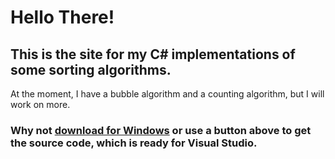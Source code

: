 # Hello There!
## This is the site for my C# implementations of some sorting algorithms.
At the moment, I have a bubble algorithm and a counting algorithm, but I will work on more.
### Why not [download for Windows](https://github.com/cainy-a/bubble-sort/releases) or use a button above to get the source code, which is ready for Visual Studio.